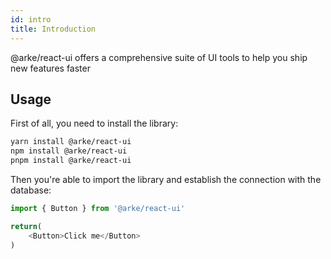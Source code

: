 ```yaml
---
id: intro
title: Introduction
---
```


@arke/react-ui offers a comprehensive suite of UI tools to help you ship new features faster

## Usage

First of all, you need to install the library:

```sh
yarn install @arke/react-ui
npm install @arke/react-ui
pnpm install @arke/react-ui
```

Then you're able to import the library and establish the connection with the database:

```js
import { Button } from '@arke/react-ui'

return(
    <Button>Click me</Button>
)
```